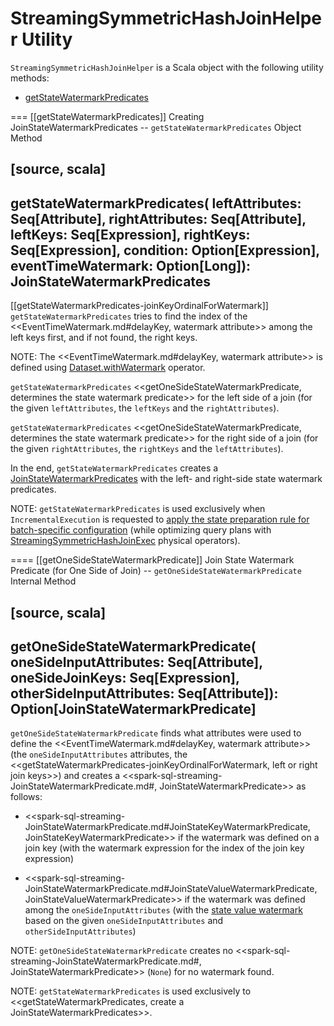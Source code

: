 # StreamingSymmetricHashJoinHelper Utility

`StreamingSymmetricHashJoinHelper` is a Scala object with the following utility methods:

* [getStateWatermarkPredicates](#getStateWatermarkPredicates)

=== [[getStateWatermarkPredicates]] Creating JoinStateWatermarkPredicates -- `getStateWatermarkPredicates` Object Method

[source, scala]
----
getStateWatermarkPredicates(
  leftAttributes: Seq[Attribute],
  rightAttributes: Seq[Attribute],
  leftKeys: Seq[Expression],
  rightKeys: Seq[Expression],
  condition: Option[Expression],
  eventTimeWatermark: Option[Long]): JoinStateWatermarkPredicates
----

[[getStateWatermarkPredicates-joinKeyOrdinalForWatermark]]
`getStateWatermarkPredicates` tries to find the index of the <<EventTimeWatermark.md#delayKey, watermark attribute>> among the left keys first, and if not found, the right keys.

NOTE: The <<EventTimeWatermark.md#delayKey, watermark attribute>> is defined using [Dataset.withWatermark](operators/withWatermark.md) operator.

`getStateWatermarkPredicates` <<getOneSideStateWatermarkPredicate, determines the state watermark predicate>> for the left side of a join (for the given `leftAttributes`, the `leftKeys` and the `rightAttributes`).

`getStateWatermarkPredicates` <<getOneSideStateWatermarkPredicate, determines the state watermark predicate>> for the right side of a join (for the given `rightAttributes`, the `rightKeys` and the `leftAttributes`).

In the end, `getStateWatermarkPredicates` creates a [JoinStateWatermarkPredicates](spark-sql-streaming-JoinStateWatermarkPredicates.md) with the left- and right-side state watermark predicates.

NOTE: `getStateWatermarkPredicates` is used exclusively when `IncrementalExecution` is requested to [apply the state preparation rule for batch-specific configuration](IncrementalExecution.md#state) (while optimizing query plans with [StreamingSymmetricHashJoinExec](physical-operators/StreamingSymmetricHashJoinExec.md) physical operators).

==== [[getOneSideStateWatermarkPredicate]] Join State Watermark Predicate (for One Side of Join) -- `getOneSideStateWatermarkPredicate` Internal Method

[source, scala]
----
getOneSideStateWatermarkPredicate(
  oneSideInputAttributes: Seq[Attribute],
  oneSideJoinKeys: Seq[Expression],
  otherSideInputAttributes: Seq[Attribute]): Option[JoinStateWatermarkPredicate]
----

`getOneSideStateWatermarkPredicate` finds what attributes were used to define the <<EventTimeWatermark.md#delayKey, watermark attribute>> (the `oneSideInputAttributes` attributes, the <<getStateWatermarkPredicates-joinKeyOrdinalForWatermark, left or right join keys>>) and creates a <<spark-sql-streaming-JoinStateWatermarkPredicate.md#, JoinStateWatermarkPredicate>> as follows:

* <<spark-sql-streaming-JoinStateWatermarkPredicate.md#JoinStateKeyWatermarkPredicate, JoinStateKeyWatermarkPredicate>> if the watermark was defined on a join key (with the watermark expression for the index of the join key expression)

* <<spark-sql-streaming-JoinStateWatermarkPredicate.md#JoinStateValueWatermarkPredicate, JoinStateValueWatermarkPredicate>> if the watermark was defined among the `oneSideInputAttributes` (with the [state value watermark](StreamingJoinHelper.md#getStateValueWatermark) based on the given `oneSideInputAttributes` and `otherSideInputAttributes`)

NOTE: `getOneSideStateWatermarkPredicate` creates no <<spark-sql-streaming-JoinStateWatermarkPredicate.md#, JoinStateWatermarkPredicate>> (`None`) for no watermark found.

NOTE: `getStateWatermarkPredicates` is used exclusively to <<getStateWatermarkPredicates, create a JoinStateWatermarkPredicates>>.
